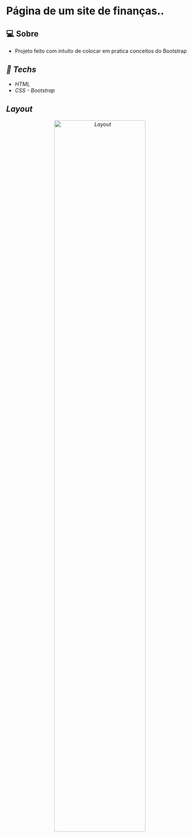 # Página de um site de finanças..

  

## :computer: Sobre  
- Projeto feito com intuito de colocar em pratica conceitos do Bootstrap <br> 
<em>
 
## :rocket: Techs

<ul>
  <li> HTML</li>
  <li> CSS - Bootstrap</li>
</ul>

## Layout

<div align="center">
  <img alt="Layout" src="https://user-images.githubusercontent.com/84254929/187555337-16165583-ad95-4067-946b-4eed227daf8d.png" width="70%">

</div>



